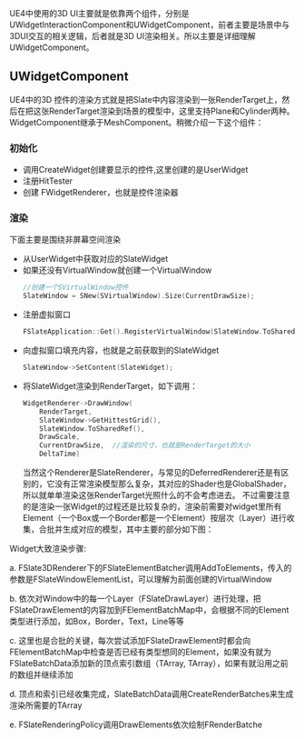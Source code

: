 UE4中使用的3D UI主要就是依靠两个组件，分别是UWidgetInteractionComponent和UWidgetComponent，前者主要是场景中与3DUI交互的相关逻辑，后者就是3D UI渲染相关。所以主要是详细理解UWidgetComponent。

## UWidgetComponent

UE4中的3D 控件的渲染方式就是把Slate中内容渲染到一张RenderTarget上，然后在把这张RenderTarget渲染到场景的模型中，这里支持Plane和Cylinder两种。WidgetComponent继承于MeshComponent。稍微介绍一下这个组件：

### 初始化

* 调用CreateWidget创建要显示的控件,这里创建的是UserWidget
* 注册HitTester
* 创建 FWidgetRenderer，也就是控件渲染器

### 渲染
下面主要是围绕非屏幕空间渲染
* 从UserWidget中获取对应的SlateWidget
* 如果还没有VirtualWindow就创建一个VirtualWindow
  ```cpp
  //创建一个SVirtualWindow控件
  SlateWindow = SNew(SVirtualWindow).Size(CurrentDrawSize);
  ```
* 注册虚拟窗口
  ```cpp
  FSlateApplication::Get().RegisterVirtualWindow(SlateWindow.ToSharedRef());
  ```
* 向虚拟窗口填充内容，也就是之前获取到的SlateWidget
  ```cpp
  SlateWindow->SetContent(SlateWidget);
  ```
* 将SlateWidget渲染到RenderTarget，如下调用：
  ```cpp
  WidgetRenderer->DrawWindow(
      RenderTarget, 
      SlateWindow->GetHittestGrid(),
      SlateWindow.ToSharedRef(),
      DrawScale, 
      CurrentDrawSize,  //渲染的尺寸，也就是RenderTarget的大小
      DeltaTime)
  ```
  当然这个Renderer是SlateRenderer，与常见的DeferredRenderer还是有区别的，它没有正常渲染模型那么复杂，其对应的Shader也是GlobalShader，所以就单单渲染这张RenderTarget光照什么的不会考虑进去。
  不过需要注意的是渲染一张Widget的过程还是比较复杂的，渲染前需要对widget里所有Element（一个Box或一个Border都是一个Element）按层次（Layer）进行收集，合批并生成对应的模型，其中主要的部分如下图：


Widget大致渲染步骤:

a. FSlate3DRenderer下的FSlateElementBatcher调用AddToElements，传入的参数是FSlateWindowElementList，可以理解为前面创建的VirtualWindow 

b. 依次对Window中的每一个Layer（FSlateDrawLayer）进行处理，把FSlateDrawElement的内容加到FElementBatchMap中，会根据不同的Element类型进行添加，如Box，Border，Text，Line等等

c. 这里也是合批的关键，每次尝试添加FSlateDrawElement时都会向FElementBatchMap中检查是否已经有类型想同的Element，如果没有就为FSlateBatchData添加新的顶点索引数组（TArray<FSlateVertexArray>, TArray<FSlateIndexArray>），如果有就沿用之前的数组并继续添加

d. 顶点和索引已经收集完成，SlateBatchData调用CreateRenderBatches来生成渲染所需要的TArray<FRenderBatches>

e. FSlateRenderingPolicy调用DrawElements依次绘制FRenderBatche